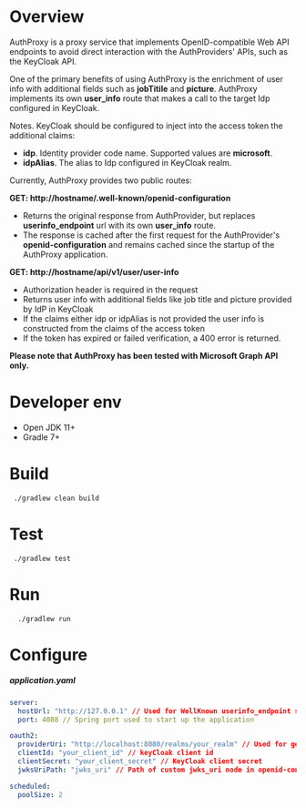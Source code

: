 # Overview

AuthProxy is a proxy service that implements OpenID-compatible Web API endpoints to avoid direct interaction with the AuthProviders' APIs, such as the KeyCloak API.

One of the primary benefits of using AuthProxy is the enrichment of user info with additional fields such as **jobTitile** and **picture**.
AuthProxy implements its own **user_info** route that makes a call to the target Idp configured in KeyCloak.

Notes. KeyCloak should be configured to inject into the access token the additional claims:
- **idp**. Identity provider code name. Supported values are **microsoft**.
- **idpAlias**. The alias to Idp configured in KeyCloak realm.

Currently, AuthProxy provides two public routes:

**GET: http://hostname/.well-known/openid-configuration**
- Returns the original response from AuthProvider, but replaces **userinfo_endpoint** url with its own **user_info** route.
- The response is cached after the first request for the AuthProvider's **openid-configuration** and remains cached since the startup of the AuthProxy application.

**GET: http://hostname/api/v1/user/user-info**
- Authorization header is required in the request
- Returns user info with additional fields like job title and picture provided by IdP in KeyCloak
- If the claims either idp or idpAlias is not provided the user info is constructed from the claims of the access token
- If the token has expired or failed verification, a 400 error is returned.

**Please note that AuthProxy has been tested with Microsoft Graph API only.**

# Developer env

- Open JDK 11+
- Gradle 7+

# Build

```
 ./gradlew clean build
```

# Test

```
 ./gradlew test
```

# Run

```
  ./gradlew run
```

# Configure
##### application.yaml


```yaml
server:
  hostUrl: "http://127.0.0.1" // Used for WellKnown userinfo_endpoint substitution, it must be complete domain url with port. 
  port: 4088 // Spring port used to start up the application

oauth2:
  providerUri: "http://localhost:8080/realms/your_realm" // Used for getting well-known and token verification URLs
  clientId: "your_client_id" // keyCloak client id
  clientSecret: "your_client_secret" // KeyCloak client secret
  jwksUriPath: "jwks_uri" // Path of custom jwks_uri node in openid-configuration, Optional.

scheduled:
  poolSize: 2
```